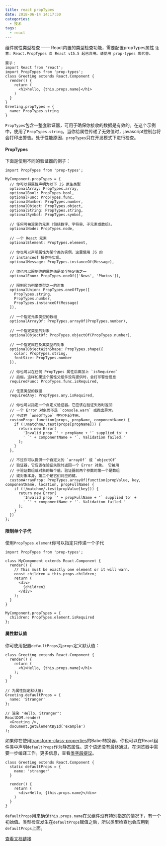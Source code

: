 ```yaml
---
title: react propTypes
date: 2018-06-14 14:17:50
categories:
  - 技术
tags:
  - react
---
```


组件属性类型检查 —— React内置的类型检查功能，需要配置propTypes属性
`注意: React.PropTypes 自 React v15.5 起已弃用。请使用 prop-types 库代替。`
```
栗子：
import React from 'react';
import PropTypes from 'prop-types';
class Greeting extends React.Component {
  render() {
    return (
      <h1>hello, {this.props.name}</h1>
    )
  }
}
Greeting.propTypes = {
  name: PropTypes.string
}
```
<!-- more -->
`PropTypes`包含一整套验证器，可用于确保你接收的数据是有效的。在这个示例中，使用了`PropTypes.string`。当你给属性传递了无效值时，javascript控制台将会打印出警告。处于性能原因，`propTypes`只在开发模式下进行检查。
#### PropTypes
下面是使用不同的验证器的例子：
```
import PropTypes from 'prop-types';

MyComponent.propTypes = {
  // 你可以将属性声明为以下 JS 原生类型
  optionalArray: PropTypes.array,
  optionalBool: PropTypes.bool,
  optionalFunc: PropTypes.func,
  optionalNumber: PropTypes.number,
  optionalObject: PropTypes.object,
  optionalString: PropTypes.string,
  optionalSymbol: PropTypes.symbol,

  // 任何可被渲染的元素（包括数字、字符串、子元素或数组）。
  optionalNode: PropTypes.node,

  // 一个 React 元素
  optionalElement: PropTypes.element,

  // 你也可以声明属性为某个类的实例，这里使用 JS 的
  // instanceof 操作符实现。
  optionalMessage: PropTypes.instanceOf(Message),

  // 你也可以限制你的属性值是某个特定值之一
  optionalEnum: PropTypes.oneOf(['News', 'Photos']),

  // 限制它为列举类型之一的对象
  optionalUnion: PropTypes.oneOfType([
    PropTypes.string,
    PropTypes.number,
    PropTypes.instanceOf(Message)
  ]),

  // 一个指定元素类型的数组
  optionalArrayOf: PropTypes.arrayOf(PropTypes.number),

  // 一个指定类型的对象
  optionalObjectOf: PropTypes.objectOf(PropTypes.number),

  // 一个指定属性及其类型的对象
  optionalObjectWithShape: PropTypes.shape({
    color: PropTypes.string,
    fontSize: PropTypes.number
  }),

  // 你也可以在任何 PropTypes 属性后面加上 `isRequired` 
  // 后缀，这样如果这个属性父组件没有提供时，会打印警告信息
  requiredFunc: PropTypes.func.isRequired,

  // 任意类型的数据
  requiredAny: PropTypes.any.isRequired,

  // 你也可以指定一个自定义验证器。它应该在验证失败时返回
  // 一个 Error 对象而不是 `console.warn` 或抛出异常。
  // 不过在 `oneOfType` 中它不起作用。
  customProp: function(props, propName, componentName) {
    if (!/matchme/.test(props[propName])) {
      return new Error(
        'Invalid prop `' + propName + '` supplied to' +
        ' `' + componentName + '`. Validation failed.'
      );
    }
  },

  // 不过你可以提供一个自定义的 `arrayOf` 或 `objectOf` 
  // 验证器，它应该在验证失败时返回一个 Error 对象。 它被用
  // 于验证数组或对象的每个值。验证器前两个参数的第一个是数组
  // 或对象本身，第二个是它们对应的键。
  customArrayProp: PropTypes.arrayOf(function(propValue, key, componentName, location, propFullName) {
    if (!/matchme/.test(propValue[key])) {
      return new Error(
        'Invalid prop `' + propFullName + '` supplied to' +
        ' `' + componentName + '`. Validation failed.'
      );
    }
  })
};
```
#### 限制单个子代
使用`PropTypes.element`你可以指定只传递一个子代
```
import PropTypes from 'prop-types';

class MyComponent extends React.Component {
  render() {
    // This must be exactly one element or it will warn.
    const children = this.props.children;
    return (
      <div>
        {children}
      </div>
    );
  }
}

MyComponent.propTypes = {
  children: PropTypes.element.isRequired
};
```
#### 属性默认值
你可使用配置`defaultProps`为`props`定义默认值：
```
class Greeting extends React.Component {
  render() {
    return (
      <h1>Hello, {this.props.name}</h1>
    );
  }
}

// 为属性指定默认值:
Greeting.defaultProps = {
  name: 'Stranger'
};

// 渲染 "Hello, Stranger":
ReactDOM.render(
  <Greeting />,
  document.getElementById('example')
);
```
如果你在使用[transform-class-properties][1]的Babel转换器，你也可以在React组件类中声明`defaultProps`作为静态属性。这个语还没有最终通过，在浏览器中需要一步编译工作。更多信息，查看[类字段提议][2]。
```
class Greeting extends React.Component {
  static defaultProps = {
    name: 'stranger'
  }

  render() {
    return (
      <div>Hello, {this.props.name}</div>
    )
  }
}
```
`defaultProps`用来确保`this.props.name`在父组件没有特别指定的情况下，有一个初始值。类型检查发生在`defaultProps`赋值之后，所以类型检查也会应用到`defaultProps`上面。

[查看文档链接](https://doc.react-china.org/docs/typechecking-with-proptypes.html)

[1]: <https://babeljs.io/docs/en/babel-plugin-transform-class-properties/>
[2]: <https://github.com/tc39/proposal-class-fields>



